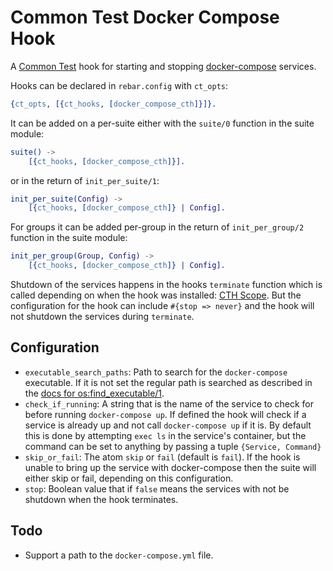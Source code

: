 Common Test Docker Compose Hook
=====

A [Common Test](http://erlang.org/doc/apps/common_test/) hook for starting and stopping [docker-compose](https://docs.docker.com/compose/) services.

Hooks can be declared in `rebar.config` with `ct_opts`:

``` erlang
{ct_opts, [{ct_hooks, [docker_compose_cth]}]}.
```

It can be added on a per-suite either with the `suite/0` function in the suite module:

``` erlang
suite() ->
    [{ct_hooks, [docker_compose_cth]}].
```

or in the return of `init_per_suite/1`:

``` erlang
init_per_suite(Config) ->
    [{ct_hooks, [docker_compose_cth]} | Config].
```

For groups it can be added per-group in the return of `init_per_group/2` function in the suite module:

``` erlang
init_per_group(Group, Config) ->
    [{ct_hooks, [docker_compose_cth]} | Config].
```

Shutdown of the services happens in the hooks `terminate` function which is called depending on when the hook was installed: [CTH Scope](http://erlang.org/doc/apps/common_test/ct_hooks_chapter.html#cth-scope). But the configuration for the hook can include `#{stop => never}` and the hook will not shutdown the services during `terminate`.

## Configuration

* `executable_search_paths`: Path to search for the `docker-compose` executable. If it is not set the regular path is searched as described in the [docs for os:find_executable/1](http://erlang.org/doc/man/os.html#find_executable-1).
* `check_if_running`: A string that is the name of the service to check for before running `docker-compose up`. If defined the hook will check if a service is already up and not call `docker-compose up` if it is. By default this is done by attempting `exec ls` in the service's container, but the command can be set to anything by passing a tuple `{Service, Command}`
* `skip_or_fail`: The atom `skip` or `fail` (default is `fail`). If the hook is unable to bring up the service with docker-compose then the suite will either skip or fail, depending on this configuration.
* `stop`: Boolean value that if `false` means the services with not be shutdown when the hook terminates.

## Todo

* Support a path to the `docker-compose.yml` file.

